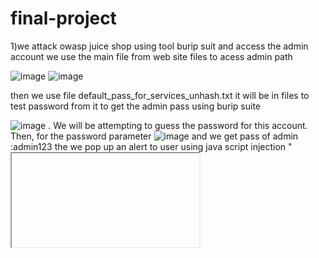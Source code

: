 # final-project
1)we attack owasp juice shop using tool burip suit and access the admin account
we use the main file from web site files to acess admin path

![image](https://github.com/user-attachments/assets/e7a17790-2118-4bde-b3b1-04f248ccb575)
![image](https://github.com/user-attachments/assets/33f62f52-b7e1-4b1a-aefd-aaa7a5b2c197)

then we use file default_pass_for_services_unhash.txt it will be in files to test password from it to get the admin pass using burip suite

![image](https://github.com/user-attachments/assets/d358f9a9-698a-4a72-9f5c-2fe815662544)
. We will be attempting to guess the password for this account. Then, for the password parameter
![image](https://github.com/user-attachments/assets/796cb971-c4e1-4736-bf7c-3bedfb7b9408)
and we get pass of admin :admin123
the we pop up an alert to user using java script injection 
"<iframe src ="javascript:alert('xss')">"
![image](https://github.com/user-attachments/assets/b30cdd2c-af2d-4a6f-8d8d-53bf2e3766d9)
we use a sql injection to acess bender@juice-sh.op
this sql injection skip us from enter password and make us login to bender account successful
![image](https://github.com/user-attachments/assets/22c78d97-23b0-4469-bee0-376b7dd66394)

